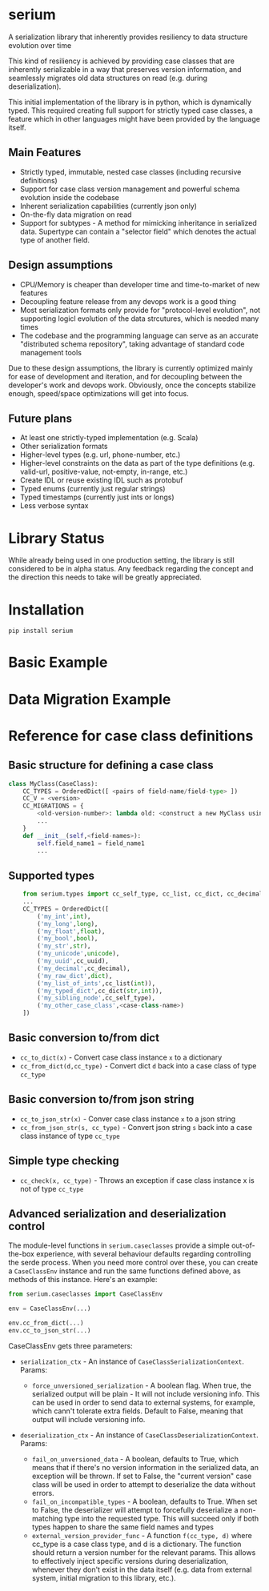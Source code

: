 
# serium

A serialization library that inherently provides resiliency to data structure evolution over time

This kind of resiliency is achieved by providing case classes that are inherently serializable in a way that preserves version information, and seamlessly migrates old data structures on read (e.g. during deserialization).

This initial implementation of the library is in python, which is dynamically typed. This required creating full support for strictly typed case classes, a feature which in other languages might have been provided by the language itself.

## Main Features
* Strictly typed, immutable, nested case classes (including recursive definitions)
* Support for case class version management and powerful schema evolution inside the codebase
* Inherent serialization capabilities (currently json only)
* On-the-fly data migration on read
* Support for subtypes - A method for mimicking inheritance in serialized data. Supertype can contain a "selector field" which denotes the actual type of another field. 

## Design assumptions
* CPU/Memory is cheaper than developer time and time-to-market of new features
* Decoupling feature release from any devops work is a good thing
* Most serialization formats only provide for "protocol-level evolution", not supporting logicl evolution of the data strcutures, which is needed many times
* The codebase and the programming language can serve as an accurate "distributed schema repository", taking advantage of standard code management tools

Due to these design assumptions, the library is currently optimized mainly for ease of development and iteration, and for decoupling between the developer's work and devops work. Obviously, once the concepts stabilize enough, speed/space optimizations will get into focus.

## Future plans
* At least one strictly-typed implementation (e.g. Scala)
* Other serialization formats
* Higher-level types (e.g. url, phone-number, etc.)
* Higher-level constraints on the data as part of the type definitions (e.g. valid-url, positive-value, not-empty, in-range, etc.)
* Create IDL or reuse existing IDL such as protobuf
* Typed enums (currently just regular strings)
* Typed timestamps (currently just ints or longs)
* Less verbose syntax

# Library Status
While already being used in one production setting, the library is still considered to be in alpha status. Any feedback regarding the concept and the direction this needs to take will be greatly appreciated.

# Installation
`pip install serium`

# Basic Example

[embedmd]:# (./examples.py python /# BASIC_EXAMPLE_START/ /# BASIC_EXAMPLE_END/)

# Data Migration Example

[embedmd]:# (./examples.py python /# DATA_MIGRATION_EXAMPLE_START/ /# DATA_MIGRATION_EXAMPLE_END/)

# Reference for case class definitions

## Basic structure for defining a case class
```python
class MyClass(CaseClass):
	CC_TYPES = OrderedDict([ <pairs of field-name/field-type> ])
	CC_V = <version>
	CC_MIGRATIONS = {
		<old-version-number>: lambda old: <construct a new MyClass using old>,
		...
	}
	def __init__(self,<field-names>):
		self.field_name1 = field_name1
		...
```

## Supported types
```python
	from serium.types import cc_self_type, cc_list, cc_dict, cc_decimal, cc_uuid
	...
	CC_TYPES = OrderedDict([
		('my_int',int),
		('my_long',long),
		('my_float',float),
		('my_bool',bool),
		('my_str',str),	
		('my_unicode',unicode),	
		('my_uuid',cc_uuid),
		('my_decimal',cc_decimal),
		('my_raw_dict',dict),
		('my_list_of_ints',cc_list(int)),
		('my_typed_dict',cc_dict(str,int)),
		('my_sibling_node',cc_self_type),
		('my_other_case_class',<case-class-name>)
	])
```

## Basic conversion to/from dict
* `cc_to_dict(x)` - Convert case class instance `x` to a dictionary
* `cc_from_dict(d,cc_type)` - Convert dict `d` back into a case class of type `cc_type`

## Basic conversion to/from json string
* `cc_to_json_str(x)` - Conver case class instance `x` to a json string
* `cc_from_json_str(s, cc_type)` - Convert json string `s` back into a case class instance of type `cc_type`

## Simple type checking
* `cc_check(x, cc_type)` - Throws an exception if case class instance x is not of type `cc_type`

## Advanced serialization and deserialization control
The module-level functions in `serium.caseclasses` provide a simple out-of-the-box experience, with several behaviour defaults regarding controlling the serde process. When you need more control over these, you can create a `CaseClassEnv` instance and run the same functions defined above, as methods of this instance. Here's an example:
```python
from serium.caseclasses import CaseClassEnv

env = CaseClassEnv(...)

env.cc_from_dict(...)
env.cc_to_json_str(...) 
```

CaseClassEnv gets three parameters:
* `serialization_ctx` - An instance of `CaseClassSerializationContext`. Params:

  * `force_unversioned_serialization` - A boolean flag. When true, the serialized output will be plain - It will not include versioning info. This can be used in order to send data to external systems, for example, which cann't tolerate extra fields. Default to False, meaning that output will include versioning info.
* `deserialization_ctx` - An instance of `CaseClassDeserializationContext`. Params:

  * `fail_on_unversioned_data` - A boolean, defaults to True, which means that if there's no version information in the serialized data, an exception will be thrown. If set to False, the "current version" case class will be used in order to attempt to deserialize the data without errors.
  * `fail_on_incompatible_types` - A boolean, defaults to True. When set to False, the deserializer will attempt to forcefully deserialize a non-matching type into the requested type. This will succeed only if both types happen to share the same field names and types
  * `external_version_provider_func` - A function `f(cc_type, d)` where cc_type is a case class type, and d is a dictionary. The function should return a version number for the relevant params. This allows to effectively inject specific versions during deserialization, whenever they don't exist in the data itself (e.g. data from external system, initial migration to this library, etc.).

